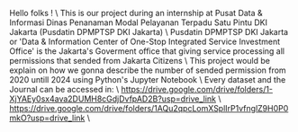 Hello folks ! \\
This is our project during an internship at Pusat Data & Informasi Dinas Penanaman Modal Pelayanan Terpadu Satu Pintu DKI Jakarta (Pusdatin DPMPTSP DKI Jakarta) \\
Pusdatin DPMPTSP DKI Jakarta or 'Data & Information Center of One-Stop Integrated Service Investment Office' is the Jakarta's Goverment office that giving service processing all permissions that sended from Jakarta Citizens \\
This project would be explain on how we gonna describe the number of sended permission from 2020 untill 2024 using Python's Jupyter Notebook \\
Every dataset and the Journal can be accessed in: \\
https://drive.google.com/drive/folders/1-XjYAEy0sx4ava2DUMH8cGdjDvfpAD2B?usp=drive_link \\
https://drive.google.com/drive/folders/1AQu2qpcLomXSplIrP1vfnglZ9H0P0mkO?usp=drive_link \\
